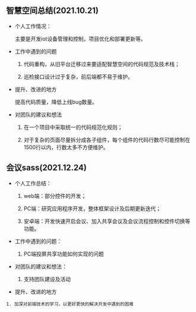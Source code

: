 ## 智慧空间总结(2021.10.21)

  - 个人工作情况：

    主要是开发iot设备管理和控制，项目优化和部署更新等。

  - 工作中遇到的问题

    1. 代码重构，从旧平台迁移过来要适配智慧空间的代码规范及技术栈；
    
    2. 巡检接口设计过于复杂，前后端都不易于维护。

  - 提升、改进的地方

    提高代码质量，降低上线bug数量。

  - 对团队的建议和想法

    1. 在一个项目中采取统一的代码规范化规则；
    
    2. 对于复杂的页面尽量拆分成各子组件，每个组件的代码行数尽可能控制在1500行以内，行数太多不方便维护。

## 会议sass(2021.12.24)

  - 个人工作总结：

    1. web端：部分控件的开发；

    2. PC端：研究应用程序开发，整体框架设计及后期更新迭代；
    
    3. 安卓端：开发快速开启会议、加入共享会议及会议流程控制和控件切换等功能。

  - 工作中遇到的问题：

    1. PC端投屏共享功能如何实现的问题

  - 对团队的建议和想法：

    1. 支持团队建设及活动

  -  提升、改进的地方

    1. 加深对前端技术的学习，以更好更快的解决开发中遇到的困难